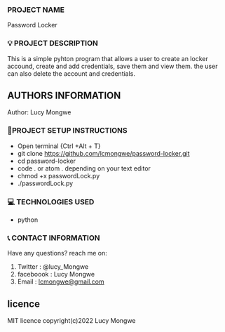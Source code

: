 
### PROJECT NAME

Password Locker

### :bulb: PROJECT DESCRIPTION

This is a simple pyhton program that allows a user to create an locker accound, create and add credentials, save them and view them.
the user can also delete the account and credentials.

## AUTHORS INFORMATION

Author: Lucy Mongwe


### :pushpin:PROJECT SETUP INSTRUCTIONS

- Open terminal {Ctrl +Alt + T}
- git clone https://github.com/lcmongwe/password-locker.git
- cd password-locker
- code . or atom . depending on your text editor
- chmod +x passwordLock.py
- ./passwordLock.py

### :computer: TECHNOLOGIES USED

- python

### :telephone_receiver: CONTACT INFORMATION

Have any questions? reach me on:

1. Twitter : @lucy_Mongwe
2. faceboook : Lucy Mongwe
3. Email : lcmongwe@gmail.com

## licence
MIT licence
copyright(c)2022 Lucy Mongwe

